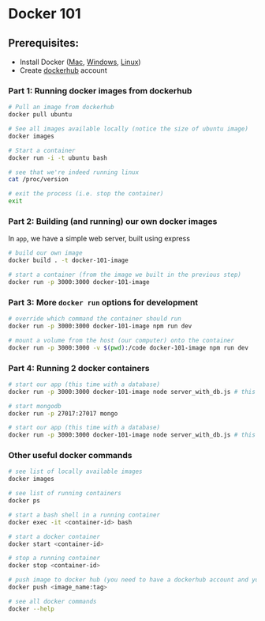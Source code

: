 # Docker 101

## Prerequisites:
- Install Docker ([Mac](https://docs.docker.com/docker-for-mac/install/), [Windows](https://docs.docker.com/docker-for-windows/), [Linux](https://docs.docker.com/install/linux/docker-ce/ubuntu/))
- Create [dockerhub](https://hub.docker.com/) account 

### Part 1: Running docker images from dockerhub

```sh
# Pull an image from dockerhub
docker pull ubuntu

# See all images available locally (notice the size of ubuntu image)
docker images

# Start a container
docker run -i -t ubuntu bash

# see that we're indeed running linux
cat /proc/version

# exit the process (i.e. stop the container)
exit
```


### Part 2: Building (and running) our own docker images

In `app`, we have a simple web server, built using express
```sh
# build our own image
docker build . -t docker-101-image

# start a container (from the image we built in the previous step)
docker run -p 3000:3000 docker-101-image

```

### Part 3: More `docker run` options for development
```sh
# override which command the container should run
docker run -p 3000:3000 docker-101-image npm run dev

# mount a volume from the host (our computer) onto the container
docker run -p 3000:3000 -v $(pwd):/code docker-101-image npm run dev
```

### Part 4: Running 2 docker containers
```sh
# start our app (this time with a database)
docker run -p 3000:3000 docker-101-image node server_with_db.js # this will throw an error

# start mongodb
docker run -p 27017:27017 mongo

# start our app (this time with a database)
docker run -p 3000:3000 docker-101-image node server_with_db.js # this will work now
```

### Other useful docker commands
```sh
# see list of locally available images
docker images

# see list of running containers
docker ps

# start a bash shell in a running container
docker exec -it <container-id> bash

# start a docker container
docker start <container-id>

# stop a running container
docker stop <container-id>

# push image to docker hub (you need to have a dockerhub account and you need to run docker login first)
docker push <image_name:tag>

# see all docker commands
docker --help
```